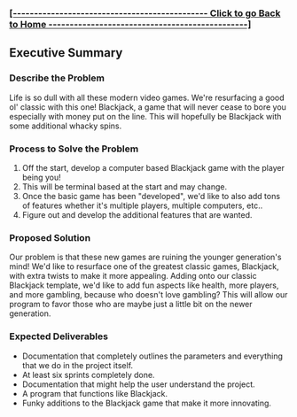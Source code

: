 ### **[ [---------------------------------------------- Click to go Back to Home -----------------------------------------------] ](https://github.com/Purolis/Agile-Group-Project)**


## Executive Summary
### Describe the Problem
Life is so dull with all these modern video games. We're resurfacing a good ol' classic with this one! Blackjack, a game that will never cease to bore you especially with money put on the line. 
This will hopefully be Blackjack with some additional whacky spins.

### Process to Solve the Problem
1. Off the start, develop a computer based Blackjack game with the player being you!
2. This will be terminal based at the start and may change.
3. Once the basic game has been "developed", we'd like to also add tons of features whether it's multiple players, multiple computers, etc..
4. Figure out and develop the additional features that are wanted.

### Proposed Solution
Our problem is that these new games are ruining the younger generation's mind! We'd like to resurface one of the greatest classic games, Blackjack, with extra twists to make it more appealing.
Adding onto our classic Blackjack template, we'd like to add fun aspects like health, more players, and more gambling, because who doesn't love gambling?
This will allow our program to favor those who are maybe just a little bit on the newer generation.

### Expected Deliverables
- Documentation that completely outlines the parameters and everything that we do in the project itself.
- At least six sprints completely done.
- Documentation that might help the user understand the project.
- A program that functions like Blackjack.
- Funky additions to the Blackjack game that make it more innovating.


